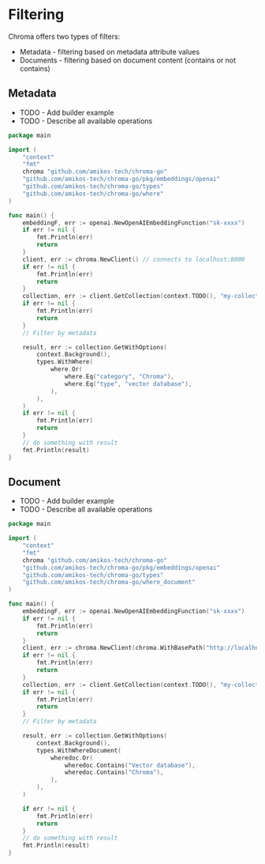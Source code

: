 # Filtering

Chroma offers two types of filters:

- Metadata - filtering based on metadata attribute values
- Documents - filtering based on document content (contains or not contains)

## Metadata

* TODO - Add builder example
* TODO - Describe all available operations

```go
package main

import (
	"context"
	"fmt"
	chroma "github.com/amikos-tech/chroma-go"
	"github.com/amikos-tech/chroma-go/pkg/embeddings/openai"
	"github.com/amikos-tech/chroma-go/types"
	"github.com/amikos-tech/chroma-go/where"
)

func main() {
	embeddingF, err := openai.NewOpenAIEmbeddingFunction("sk-xxxx")
	if err != nil {
		fmt.Println(err)
		return
	}
	client, err := chroma.NewClient() // connects to localhost:8000
	if err != nil {
		fmt.Println(err)
		return
	}
	collection, err := client.GetCollection(context.TODO(), "my-collection", embeddingF)
	if err != nil {
		fmt.Println(err)
		return
	}
	// Filter by metadata

	result, err := collection.GetWithOptions(
		context.Background(),
		types.WithWhere(
			where.Or(
				where.Eq("category", "Chroma"),
				where.Eq("type", "vector database"),
			),
		),
	)
	if err != nil {
		fmt.Println(err)
		return
	}
	// do something with result
	fmt.Println(result)
}

```

## Document

* TODO - Add builder example
* TODO - Describe all available operations

```go
package main

import (
	"context"
	"fmt"
	chroma "github.com/amikos-tech/chroma-go"
	"github.com/amikos-tech/chroma-go/pkg/embeddings/openai"
	"github.com/amikos-tech/chroma-go/types"
	"github.com/amikos-tech/chroma-go/where_document"
)

func main() {
	embeddingF, err := openai.NewOpenAIEmbeddingFunction("sk-xxxx")
	if err != nil {
		fmt.Println(err)
		return
	}
	client, err := chroma.NewClient(chroma.WithBasePath("http://localhost:8000"))
	if err != nil {
		fmt.Println(err)
		return
	}
	collection, err := client.GetCollection(context.TODO(), "my-collection", embeddingF)
	if err != nil {
		fmt.Println(err)
		return
	}
	// Filter by metadata

	result, err := collection.GetWithOptions(
		context.Background(),
		types.WithWhereDocument(
			wheredoc.Or(
				wheredoc.Contains("Vector database"),
				wheredoc.Contains("Chroma"),
			),
		),
	)

	if err != nil {
		fmt.Println(err)
		return
	}
	// do something with result
	fmt.Println(result)
}
```